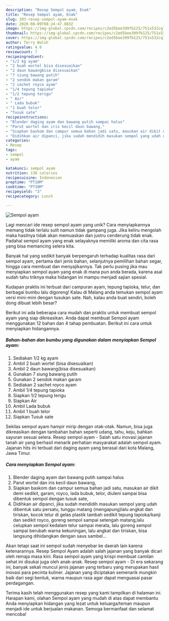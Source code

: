```yaml
---
description: "Resep Sempol ayam, Enak"
title: "Resep Sempol ayam, Enak"
slug: 303-resep-sempol-ayam-enak
date: 2020-08-09T08:24:47.883Z
image: https://img-global.cpcdn.com/recipes/c2ed5bee399fb125/751x532cq70/sempol-ayam-foto-resep-utama.jpg
thumbnail: https://img-global.cpcdn.com/recipes/c2ed5bee399fb125/751x532cq70/sempol-ayam-foto-resep-utama.jpg
cover: https://img-global.cpcdn.com/recipes/c2ed5bee399fb125/751x532cq70/sempol-ayam-foto-resep-utama.jpg
author: Terry Walsh
ratingvalue: 4.6
reviewcount: 7
recipeingredient:
- "1/2 kg ayam"
- "2 buah wortel bisa disesuaikan"
- "2 daun bawangbisa disesuaikan"
- "7 siung bawang putih"
- "2 sendok makan garam"
- "2 sachet royco ayam"
- "1/4 tepung tapioka"
- "1/2 tepung terigu"
- " Air"
- " Lada bubuk"
- "1 buah telor"
- "Tusuk sate"
recipeinstructions:
- "Blender daging ayam dan bawang putih sampai halus"
- "Parut wortel dan iris kecil daun bawang,"
- "Siapkan baskom dan campur semua bahan jadi satu, masukan air dikit demi sedikit, garam, royco, lada bubuk, telor, diuleni sampai bisa dibentuk sempol dengan tusuk sate,"
- "Didihkan air dipanci, jika sudah mendidih masukan sempol yang udah dibentuk satu persatu, tunggu matang (mengapung)lalu angkat dan tiriskan, kocok telur di gelas plastik tambah sedikit tepung tapioka/kanji dan sedikit royco, goreng sempol sampai setengah matang,lalu celupkan sempol kedalam telur sampai merata, lalu goreng sempol sampai berubah warna kekuningan, lalu angkat dan tiriskan, bisa langsung dihidangkan dengan saus sambel..."
categories:
- Resep
tags:
- sempol
- ayam

katakunci: sempol ayam 
nutrition: 138 calories
recipecuisine: Indonesian
preptime: "PT10M"
cooktime: "PT30M"
recipeyield: "3"
recipecategory: Lunch

---
```



![Sempol ayam](https://img-global.cpcdn.com/recipes/c2ed5bee399fb125/751x532cq70/sempol-ayam-foto-resep-utama.jpg)

Lagi mencari ide resep sempol ayam yang unik? Cara menyiapkannya memang tidak terlalu sulit namun tidak gampang juga. Jika keliru mengolah maka hasilnya tidak akan memuaskan dan justru cenderung tidak enak. Padahal sempol ayam yang enak selayaknya memiliki aroma dan cita rasa yang bisa memancing selera kita.

Banyak hal yang sedikit banyak berpengaruh terhadap kualitas rasa dari sempol ayam, pertama dari jenis bahan, selanjutnya pemilihan bahan segar, hingga cara membuat dan menyajikannya. Tak perlu pusing jika mau menyiapkan sempol ayam yang enak di mana pun anda berada, karena asal sudah tahu triknya maka hidangan ini mampu menjadi sajian spesial.

Kudapan praktis ini terbuat dari campuran ayam, tepung tapioka, telur, dan berbagai bumbu lalu digoreng! Kalau di Malang anda temukan sempol ayam versi mini-mini dengan tusukan sate. Nah, kalau anda buat sendiri, boleh dong dibuat lebih besar?


Berikut ini ada beberapa cara mudah dan praktis untuk membuat sempol ayam yang siap dikreasikan. Anda dapat membuat Sempol ayam menggunakan 12 bahan dan 4 tahap pembuatan. Berikut ini cara untuk menyiapkan hidangannya.

<!--inarticleads1-->

##### Bahan-bahan dan bumbu yang digunakan dalam menyiapkan Sempol ayam:

1. Sediakan 1/2 kg ayam
1. Ambil 2 buah wortel (bisa disesuaikan)
1. Ambil 2 daun bawang(bisa disesuaikan)
1. Gunakan 7 siung bawang putih
1. Gunakan 2 sendok makan garam
1. Sediakan 2 sachet royco ayam
1. Ambil 1/4 tepung tapioka
1. Siapkan 1/2 tepung terigu
1. Siapkan  Air
1. Ambil  Lada bubuk
1. Ambil 1 buah telor
1. Siapkan Tusuk sate


Sekilas sempol ayam hampir mirip dengan otak-otak. Namun, bisa juga dikreasikan dengan tambahan bahan seperti udang, tahu, keju, bahkan sayuran sesuai selera. Resep sempol ayam - Salah satu inovasi jajanan tanah air yang berhasil menarik perhatian masyarakat adalah sempol ayam. Jajanan hits ini terbuat dari daging ayam yang berasal dari kota Malang, Jawa Timur. 

<!--inarticleads2-->

##### Cara menyiapkan Sempol ayam:

1. Blender daging ayam dan bawang putih sampai halus
1. Parut wortel dan iris kecil daun bawang,
1. Siapkan baskom dan campur semua bahan jadi satu, masukan air dikit demi sedikit, garam, royco, lada bubuk, telor, diuleni sampai bisa dibentuk sempol dengan tusuk sate,
1. Didihkan air dipanci, jika sudah mendidih masukan sempol yang udah dibentuk satu persatu, tunggu matang (mengapung)lalu angkat dan tiriskan, kocok telur di gelas plastik tambah sedikit tepung tapioka/kanji dan sedikit royco, goreng sempol sampai setengah matang,lalu celupkan sempol kedalam telur sampai merata, lalu goreng sempol sampai berubah warna kekuningan, lalu angkat dan tiriskan, bisa langsung dihidangkan dengan saus sambel...


Akan tetapi saat ini sempol sudah menyebar ke daerah lain karena ketenarannya. Resep Sempol Ayam adalah salah jajanan yang banyak dicari oleh remaja masa kini. Rasa sempol ayam yang krispi membuat camilan sehat ini disukai juga oleh anak-anak. Resep sempol ayam - Di era sekarang ini, banyak sekali muncul jenis jajanan yang terbaru yang merupakan hasil inovasi para pecinta kuliner. Jajanan yang diciptakan semenarik mungkin baik dari segi bentuk, warna maupun rasa agar dapat menguasai pasar perdagangan. 

Terima kasih telah menggunakan resep yang kami tampilkan di halaman ini. Harapan kami, olahan Sempol ayam yang mudah di atas dapat membantu Anda menyiapkan hidangan yang lezat untuk keluarga/teman maupun menjadi ide untuk berjualan makanan. Semoga bermanfaat dan selamat mencoba!
